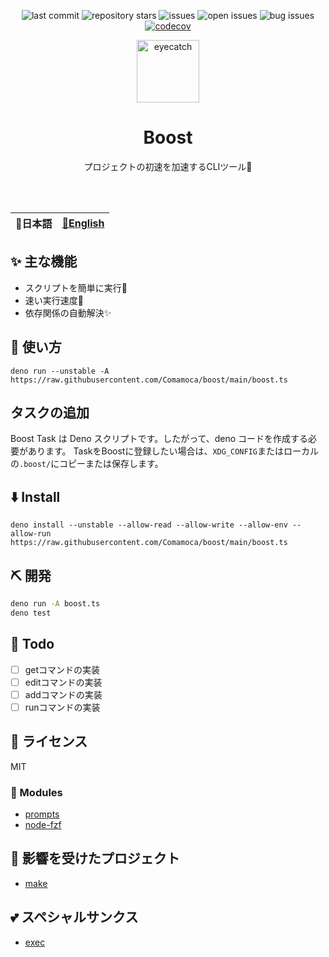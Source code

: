 <div align="center">

![last commit](https://img.shields.io/github/last-commit/comamoca/boost?style=flat-square)
![repository stars](https://img.shields.io/github/stars/comamoca/boost?style=flat-square)
![issues](https://img.shields.io/github/issues/comamoca/boost?style=flat-square)
![open issues](https://img.shields.io/github/issues-raw/comamoca/boost?style=flat-square)
![bug issues](https://img.shields.io/github/issues/comamoca/boost/bug?style=flat-square)
[![codecov](https://codecov.io/gh/comamoca/boost/branch/main/graph/badge.svg?token=82i6ghepiz)](https://codecov.io/gh/comamoca/boost)

<img src="https://emoji2svg.deno.dev/api/🚀" alt="eyecatch" height="100">

# Boost

プロジェクトの初速を加速するCLIツール🚀

<br>
<br>

</div>


<table>
  <thead>
    <tr>
      <th style="text-align:center">🍡日本語</th>
      <th style="text-align:center"><a href="README.md">🍔English</a></th>
    </tr>
  </thead>
</table>

<div align="center">

</div>

## ✨ 主な機能

- スクリプトを簡単に実行💨
- 速い実行速度🚀
- 依存関係の自動解決✨

## 🚀 使い方

```
deno run --unstable -A https://raw.githubusercontent.com/Comamoca/boost/main/boost.ts
```

## タスクの追加

Boost Task は Deno スクリプトです。したがって、deno コードを作成する必要があります。
TaskをBoostに登録したい場合は、`XDG_CONFIG`またはローカルの`.boost/`にコピーまたは保存します。

## ⬇️  Install

```
deno install --unstable --allow-read --allow-write --allow-env --allow-run https://raw.githubusercontent.com/Comamoca/boost/main/boost.ts
```
## ⛏️   開発


```sh
deno run -A boost.ts
deno test
```

## 📝 Todo

- [ ] getコマンドの実装
- [ ] editコマンドの実装
- [ ] addコマンドの実装
- [ ] runコマンドの実装

## 📜 ライセンス

MIT

### 🧩 Modules

- [prompts](https://www.npmjs.com/package/prompts)
- [node-fzf](https://www.npmjs.com/package/node-fzf)

## 👏 影響を受けたプロジェクト

- [make](https://www.gnu.org/software/make/)

## 💕 スペシャルサンクス

- [exec](https://deno.land/x/exec@0.0.5)

